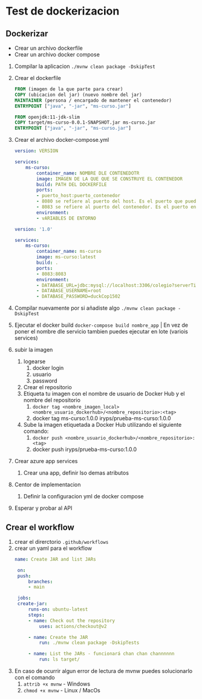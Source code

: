 # Test de dockerizacion

## Dockerizar  

- Crear un archivo dockerfile
- Crear un archivo docker compose


1. Compilar la aplicacion `./mvnw clean package -DskipTest`
2. Crear el dockerfile

    ```dockerfile
    FROM (imagen de la que parte para crear)
    COPY (ubicacion del jar) (nuevo nombre del jar)
    MAINTAINER (persona / encargado de mantener el contenedor)
    ENTRYPOINT ["java", "-jar", "ms-curso.jar"]
    ```

    ```dockerfile
    FROM openjdk:11-jdk-slim
    COPY target/ms-curso-0.0.1-SNAPSHOT.jar ms-curso.jar
    ENTRYPOINT ["java", "-jar", "ms-curso.jar"]
    ```
3. Crear el archivo docker-compose.yml

    ```yml
    version: VERSION

    services:
        ms-curso:
            container_name: NOMBRE DLE CONTENEDOTR
            image: IMAGEN DE LA QUE QUE SE CONSTRUYE EL CONTENEDOR
            build: PATH DEL DOCKERFILE
            ports:
            - puerto_host:puerto_contenedor
            - 8080 se refiere al puerto del host. Es el puerto que puedes utilizar para acceder a tu aplicación desde el host.
            - 8083 se refiere al puerto del contenedor. Es el puerto en el que la aplicación dentro del contenedor está escuchando.
            environment:
            - vARIABLES DE ENTORNO
    ```

    ```yml
    version: '1.0'

    services:
        ms-curso:
            container_name: ms-curso
            image: ms-curso:latest
            build: .
            ports:
            - 8083:8083
            environment:
            - DATABASE_URL=jdbc:mysql://localhost:3306/colegio?serverTimezone=GMT-5
            - DATABASE_USERNAME=root
            - DATABASE_PASSWORD=duckCop1502
    ```
4. Compilar nuevamente por si añadiste algo `./mvnw clean package -DskipTest`
5. Ejecutar el docker build `docker-compose build nombre_app` | En vez de poner el nombre dle servicio tambien puedes ejecutar en lote (variois services)

6. subir la imagen
   1. logearse
      1. docker login
      2. usuario
      3. password
   2. Crear el repositorio
   3. Etiqueta tu imagen con el nombre de usuario de Docker Hub y el nombre del repositorio
      1. `docker tag <nombre_imagen_local> <nombre_usuario_dockerhub>/<nombre_repositorio>:<tag>`
      2. docker tag ms-curso:1.0.0 iryps/prueba-ms-curso:1.0.0
   4. Sube la imagen etiquetada a Docker Hub utilizando el siguiente comando:
      1. `docker push <nombre_usuario_dockerhub>/<nombre_repositorio>:<tag>`
      2. docker push iryps/prueba-ms-curso:1.0.0
7.  Crear azure app services
    1.  Crear una app, definir lso demas atributos
8.  Centor de implementacion
    1.  Definir la configuracion yml de docker compose
9.  Esperar y probar al API


## Crear el workflow

1. crear el direrctorio `.github/workflows`
2. crear un yaml para el workflow
   ```yml
   name: Create JAR and list JARs

    on:
    push:
        branches:
        - main

    jobs:
    create-jar:
        runs-on: ubuntu-latest
        steps:
        - name: Check out the repository
            uses: actions/checkout@v2

        - name: Create the JAR
            run: ./mvnw clean package -DskipTests

        - name: List the JARs - funcionará chan chan channnnnn
            run: ls target/
   ```
3. En caso de ocurrir algun error de lectura de mvnw puedes solucionarlo con el comando
   1. `attrib +x mvnw` - Windows
   2. `chmod +x mvnw` - Linux / MacOs